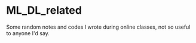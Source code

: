 # ML_DL_related
Some random notes and codes I wrote during online classes, not so useful to anyone I'd say.
